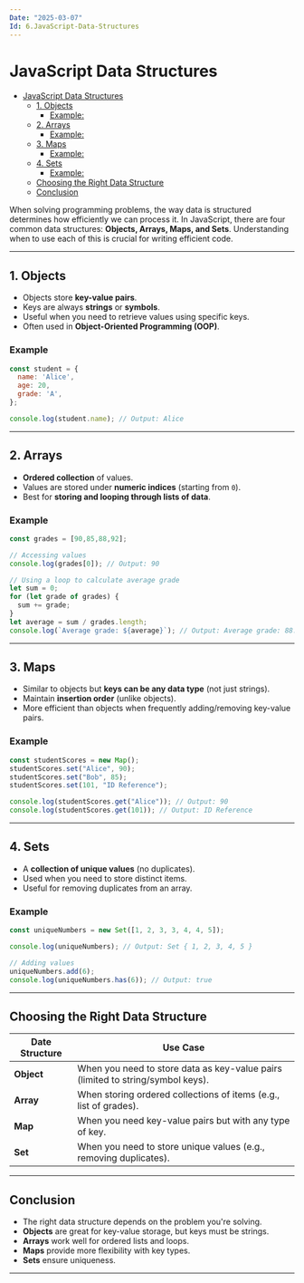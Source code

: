 ```yaml
---
Date: "2025-03-07"
Id: 6.JavaScript-Data-Structures
---
```


# JavaScript Data Structures

<!--toc:start-->

- [JavaScript Data Structures](#javascript-data-structures)
  - [1. Objects](#1-objects)
    - [Example:](#example)
  - [2. Arrays](#2-arrays)
    - [Example:](#example)
  - [3. Maps](#3-maps)
    - [Example:](#example)
  - [4. Sets](#4-sets)
    - [Example:](#example)
  - [Choosing the Right Data Structure](#choosing-the-right-data-structure)
  - [Conclusion](#conclusion)
  <!--toc:end-->

When solving programming problems, the way data is structured determines how efficiently we can process it. In JavaScript, there are four common data structures:
**Objects, Arrays, Maps, and Sets**. Understanding when to use each of this is crucial for writing efficient code.

---

## 1. Objects

- Objects store **key-value pairs**.
- Keys are always **strings** or **symbols**.
- Useful when you need to retrieve values using specific keys.
- Often used in **Object-Oriented Programming (OOP)**.

### Example

```JavaScript
const student = {
  name: 'Alice',
  age: 20,
  grade: 'A',
};

console.log(student.name); // Output: Alice
```

---

## 2. Arrays

- **Ordered collection** of values.
- Values are stored under **numeric indices** (starting from `0`).
- Best for **storing and looping through lists of data**.

### Example

```JavaScript
const grades = [90,85,88,92];

// Accessing values
console.log(grades[0]); // Output: 90

// Using a loop to calculate average grade
let sum = 0;
for (let grade of grades) {
  sum += grade;
}
let average = sum / grades.length;
console.log(`Average grade: ${average}`); // Output: Average grade: 88.75
```

---

## 3. Maps

- Similar to objects but **keys can be any data type** (not just strings).
- Maintain **insertion order** (unlike objects).
- More efficient than objects when frequently adding/removing key-value pairs.

### Example

```js
const studentScores = new Map();
studentScores.set("Alice", 90);
studentScores.set("Bob", 85);
studentScores.set(101, "ID Reference");

console.log(studentScores.get("Alice")); // Output: 90
console.log(studentScores.get(101)); // Output: ID Reference
```

---

## 4. Sets

- A **collection of unique values** (no duplicates).
- Used when you need to store distinct items.
- Useful for removing duplicates from an array.

### Example

```js
const uniqueNumbers = new Set([1, 2, 3, 3, 4, 4, 5]);

console.log(uniqueNumbers); // Output: Set { 1, 2, 3, 4, 5 }

// Adding values
uniqueNumbers.add(6);
console.log(uniqueNumbers.has(6)); // Output: true
```

---

## Choosing the Right Data Structure

| **Date Structure** | **Use Case**                                                                    |
| ------------------ | ------------------------------------------------------------------------------- |
| **Object**         | When you need to store data as key-value pairs (limited to string/symbol keys). |
| **Array**          | When storing ordered collections of items (e.g., list of grades).               |
| **Map**            | When you need key-value pairs but with any type of key.                         |
| **Set**            | When you need to store unique values (e.g., removing duplicates).               |

---

## Conclusion

- The right data structure depends on the problem you're solving.
- **Objects** are great for key-value storage, but keys must be strings.
- **Arrays** work well for ordered lists and loops.
- **Maps** provide more flexibility with key types.
- **Sets** ensure uniqueness.

---
